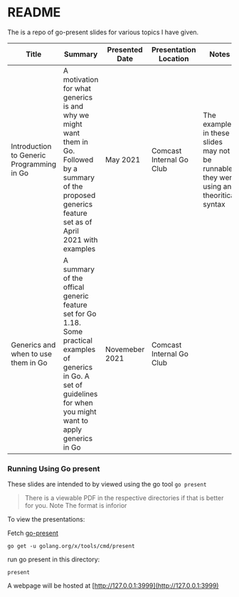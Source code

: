 # README

The is a repo of go-present slides for various topics I have given.

| Title | Summary | Presented Date | Presentation Location | Notes |
|--|--|--|--|--|
| Introduction to Generic Programming in Go | A motivation for what generics is and why we might want them in Go. Followed by a summary of the proposed generics feature set as of April 2021 with examples | May 2021 | Comcast Internal Go Club | The examples in these slides may not be runnable they were using an theoritical syntax |
| Generics and when to use them in Go | A summary of the offical generic feature set for Go 1.18. Some practical examples of generics in Go. A set of guidelines for when you might want to apply generics in Go | Novemeber 2021 | Comcast Internal Go Club| |


### Running Using Go present

These slides are intended to by viewed using the go tool `go present`

> There is a viewable PDF in the respective directories if that is better for you. Note The format is inforior

To view the presentations:

Fetch [go-present](https://pkg.go.dev/golang.org/x/tools/present)
```
go get -u golang.org/x/tools/cmd/present
```

run go present in this directory:
```
present
```

A webpage will be hosted at [http://127.0.0.1:3999](http://127.0.0.1:3999)
